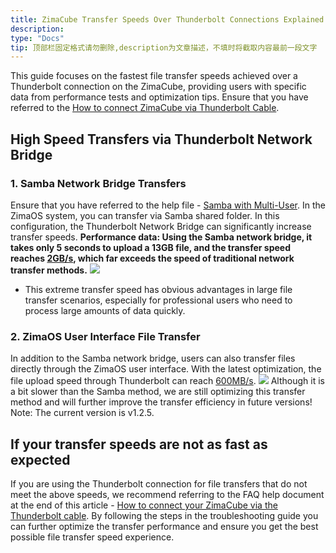 ```yaml
---
title: ZimaCube Transfer Speeds Over Thunderbolt Connections Explained
description: 
type: "Docs"
tip: 顶部栏固定格式请勿删除,description为文章描述，不填时将截取内容最前一段文字
---
```

This guide focuses on the fastest file transfer speeds achieved over a Thunderbolt connection on the ZimaCube, providing users with specific data from performance tests and optimization tips.
Ensure that you have referred to the [How to connect ZimaCube via Thunderbolt Cable](https://www.zimaspace.com/docs/zimaos/Thunderbolt-PC-Direct).

## High Speed Transfers via Thunderbolt Network Bridge

### 1. Samba Network Bridge Transfers
Ensure that you have referred to the help file - [Samba with Multi-User](https://www.zimaspace.com/docs/zimaos/Using-Samba-as-a-Member).
In the ZimaOS system, you can transfer via Samba shared folder. In this configuration, the Thunderbolt Network Bridge can significantly increase transfer speeds.
**Performance data: Using the Samba network bridge, it takes only 5 seconds to upload a 13GB file, and the transfer speed reaches <u>2GB/s</u>, which far exceeds the speed of traditional network transfer methods.**
![](https://manage.icewhale.io/api/static/docs/1729592792338_image.png)
- This extreme transfer speed has obvious advantages in large file transfer scenarios, especially for professional users who need to process large amounts of data quickly.

### 2. ZimaOS User Interface File Transfer

In addition to the Samba network bridge, users can also transfer files directly through the ZimaOS user interface. With the latest optimization, the file upload speed through Thunderbolt can reach <u>600MB/s</u>.
![](https://manage.icewhale.io/api/static/docs/1729593331553_image.png)
Although it is a bit slower than the Samba method, we are still optimizing this transfer method and will further improve the transfer efficiency in future versions! Note: The current version is v1.2.5.

## If your transfer speeds are not as fast as expected
If you are using the Thunderbolt connection for file transfers that do not meet the above speeds, we recommend referring to the FAQ help document at the end of this article - [How to connect your ZimaCube via the Thunderbolt cable](https://www.zimaspace.com/docs/zimaos/Thunderbolt-PC-Direct). By following the steps in the troubleshooting guide you can further optimize the transfer performance and ensure you get the best possible file transfer speed experience.